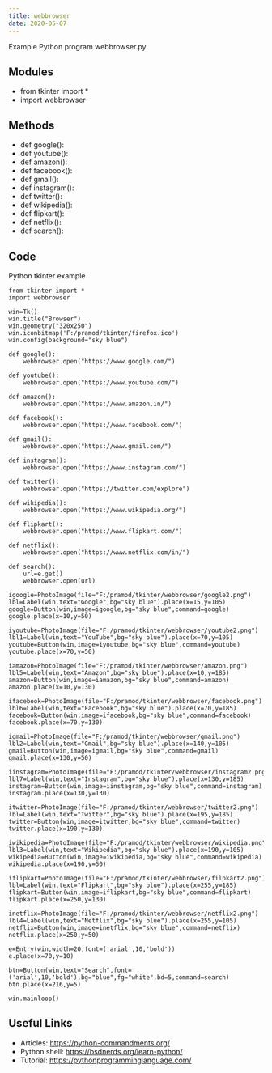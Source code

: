```yaml
---
title: webbrowser
date: 2020-05-07
---
```

Example Python program webbrowser.py

## Modules

* from tkinter import *
* import webbrowser

## Methods

* def google():
* def youtube():
* def amazon():
* def facebook():
* def gmail():
* def instagram():
* def twitter():
* def wikipedia():
* def flipkart():
* def netflix():
* def search():

## Code

Python tkinter example

    from tkinter import *
    import webbrowser
    
    win=Tk()
    win.title("Browser")
    win.geometry("320x250")
    win.iconbitmap('F:/pramod/tkinter/firefox.ico')
    win.config(background="sky blue")
    
    def google():
        webbrowser.open("https://www.google.com/")
        
    def youtube():
        webbrowser.open("https://www.youtube.com/")
    
    def amazon():
        webbrowser.open("https://www.amazon.in/")
    
    def facebook():
        webbrowser.open("https://www.facebook.com/")
        
    def gmail():
        webbrowser.open("https://www.gmail.com/")
    
    def instagram():
        webbrowser.open("https://www.instagram.com/")
    
    def twitter():
        webbrowser.open("https://twitter.com/explore")
    
    def wikipedia():
        webbrowser.open("https://www.wikipedia.org/")
    
    def flipkart():
        webbrowser.open("https://www.flipkart.com/")
    
    def netflix():
        webbrowser.open("https://www.netflix.com/in/")
    
    def search():
        url=e.get()
        webbrowser.open(url)
        
    igoogle=PhotoImage(file="F:/pramod/tkinter/webbrowser/google2.png")
    lbl=Label(win,text="Google",bg="sky blue").place(x=15,y=105)
    google=Button(win,image=igoogle,bg="sky blue",command=google)
    google.place(x=10,y=50)
    
    iyoutube=PhotoImage(file="F:/pramod/tkinter/webbrowser/youtube2.png")
    lbl1=Label(win,text="YouTube",bg="sky blue").place(x=70,y=105)
    youtube=Button(win,image=iyoutube,bg="sky blue",command=youtube)
    youtube.place(x=70,y=50)
    
    iamazon=PhotoImage(file="F:/pramod/tkinter/webbrowser/amazon.png")
    lbl5=Label(win,text="Amazon",bg="sky blue").place(x=10,y=185)
    amazon=Button(win,image=iamazon,bg="sky blue",command=amazon)
    amazon.place(x=10,y=130)
    
    ifacebook=PhotoImage(file="F:/pramod/tkinter/webbrowser/facebook.png")
    lbl6=Label(win,text="Facebook",bg="sky blue").place(x=70,y=185)
    facebook=Button(win,image=ifacebook,bg="sky blue",command=facebook)
    facebook.place(x=70,y=130)
    
    igmail=PhotoImage(file="F:/pramod/tkinter/webbrowser/gmail.png")
    lbl2=Label(win,text="Gmail",bg="sky blue").place(x=140,y=105)
    gmail=Button(win,image=igmail,bg="sky blue",command=gmail)
    gmail.place(x=130,y=50)
    
    iinstagram=PhotoImage(file="F:/pramod/tkinter/webbrowser/instagram2.png")
    lbl7=Label(win,text="Instagram",bg="sky blue").place(x=130,y=185)
    instagram=Button(win,image=iinstagram,bg="sky blue",command=instagram)
    instagram.place(x=130,y=130)
    
    itwitter=PhotoImage(file="F:/pramod/tkinter/webbrowser/twitter2.png")
    lbl=Label(win,text="Twitter",bg="sky blue").place(x=195,y=185)
    twitter=Button(win,image=itwitter,bg="sky blue",command=twitter)
    twitter.place(x=190,y=130)
    
    iwikipedia=PhotoImage(file="F:/pramod/tkinter/webbrowser/wikipedia.png")
    lbl3=Label(win,text="Wikipedia",bg="sky blue").place(x=190,y=105)
    wikipedia=Button(win,image=iwikipedia,bg="sky blue",command=wikipedia)
    wikipedia.place(x=190,y=50)
    
    iflipkart=PhotoImage(file="F:/pramod/tkinter/webbrowser/filpkart2.png")
    lbl=Label(win,text="Flipkart",bg="sky blue").place(x=255,y=185)
    flipkart=Button(win,image=iflipkart,bg="sky blue",command=flipkart)
    flipkart.place(x=250,y=130)
    
    inetflix=PhotoImage(file="F:/pramod/tkinter/webbrowser/netflix2.png")
    lbl4=Label(win,text="Netflix",bg="sky blue").place(x=255,y=105)
    netflix=Button(win,image=inetflix,bg="sky blue",command=netflix)
    netflix.place(x=250,y=50)
    
    e=Entry(win,width=20,font=('arial',10,'bold'))
    e.place(x=70,y=10)
    
    btn=Button(win,text="Search",font=('arial',10,'bold'),bg="blue",fg="white",bd=5,command=search)
    btn.place(x=216,y=5)
    
    win.mainloop()
    

## Useful Links

- Articles: https://python-commandments.org/
- Python shell: https://bsdnerds.org/learn-python/
- Tutorial: https://pythonprogramminglanguage.com/
